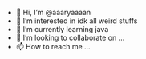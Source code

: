 - 👋 Hi, I’m @aaaryaaaan
- 👀 I’m interested in idk all weird stuffs 
- 🌱 I’m currently learning java
- 💞️ I’m looking to collaborate on ...
- 📫 How to reach me ...

<!---
aaaryaaaan/aaaryaaaan is a ✨ special ✨ repository because its `README.md` (this file) appears on your GitHub profile.
You can click the Preview link to take a look at your changes.
--->
